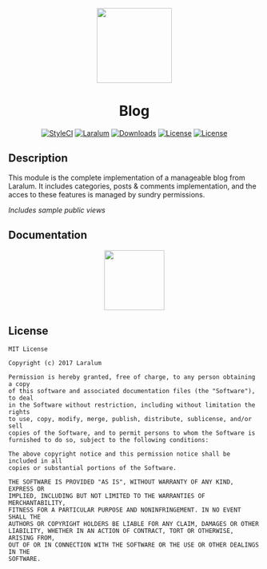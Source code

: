 
<p align="center"><a href="https://laralum.com"><img height="150" src="https://avatars1.githubusercontent.com/u/22253051"></a></p>

<h1 align="center" style"font-size:350px">Blog</h1>

<p align="center">
<a href="https://styleci.io/repos/83248616"><img src="https://styleci.io/repos/83248616/shield?style=flat&branch=master" alt="StyleCI"></a>
<a href="https://github.com/laralum"><img src="https://img.shields.io/badge/Built%20For-Laralum-orange.svg" alt="Laralum"></a>
<a href="https://github.com/laralum/Blog"><img src="https://poser.pugx.org/laralum/blog/d/total.svg" alt="Downloads"></a>
<a href="https://github.com/Laralum/Blog/releases"><img src="https://poser.pugx.org/laralum/blog/v/stable.svg" alt="License"></a>
<a href="https://raw.githubusercontent.com/Laralum/Blog/master/LICENSE"><img src="https://poser.pugx.org/laralum/blog/license.svg" alt="License"></a>
</p>

## Description

This module is the complete implementation of a manageable blog from Laralum.
It includes categories, posts & comments implementation, and the acces to these features is managed by sundry permissions.

*Includes sample public views*

## Documentation

<p align="center">
<a href="https://laralum.com/docs/blog"><img height="120" src="http://i.imgur.com/47WnADd.png"></a>
</p>

## License

```
MIT License

Copyright (c) 2017 Laralum

Permission is hereby granted, free of charge, to any person obtaining a copy
of this software and associated documentation files (the "Software"), to deal
in the Software without restriction, including without limitation the rights
to use, copy, modify, merge, publish, distribute, sublicense, and/or sell
copies of the Software, and to permit persons to whom the Software is
furnished to do so, subject to the following conditions:

The above copyright notice and this permission notice shall be included in all
copies or substantial portions of the Software.

THE SOFTWARE IS PROVIDED "AS IS", WITHOUT WARRANTY OF ANY KIND, EXPRESS OR
IMPLIED, INCLUDING BUT NOT LIMITED TO THE WARRANTIES OF MERCHANTABILITY,
FITNESS FOR A PARTICULAR PURPOSE AND NONINFRINGEMENT. IN NO EVENT SHALL THE
AUTHORS OR COPYRIGHT HOLDERS BE LIABLE FOR ANY CLAIM, DAMAGES OR OTHER
LIABILITY, WHETHER IN AN ACTION OF CONTRACT, TORT OR OTHERWISE, ARISING FROM,
OUT OF OR IN CONNECTION WITH THE SOFTWARE OR THE USE OR OTHER DEALINGS IN THE
SOFTWARE.
```
